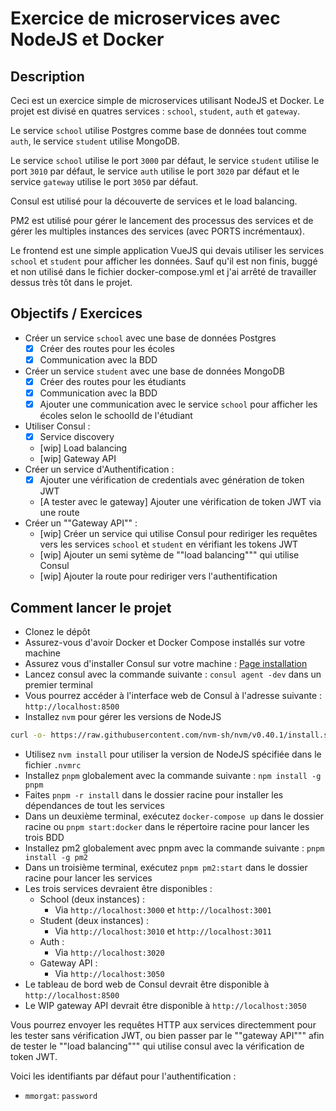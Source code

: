 # Exercice de microservices avec NodeJS et Docker

## Description

Ceci est un exercice simple de microservices utilisant NodeJS et Docker. Le projet est divisé en quatres services : `school`, `student`, `auth` et `gateway`.

Le service `school` utilise Postgres comme base de données tout comme `auth`, le service `student` utilise MongoDB.

Le service `school` utilise le port `3000` par défaut, le service `student` utilise le port `3010` par défaut, le service `auth` utilise le port `3020` par défaut et le service `gateway` utilise le port `3050` par défaut.

Consul est utilisé pour la découverte de services et le load balancing.

PM2 est utilisé pour gérer le lancement des processus des services et de gérer les multiples instances des services (avec PORTS incrémentaux).

Le frontend est une simple application VueJS qui devais utiliser les services `school` et `student` pour afficher les données.
Sauf qu'il est non finis, buggé et non utilisé dans le fichier docker-compose.yml et j'ai arrêté de travailler dessus très tôt dans le projet.

## Objectifs / Exercices

- Créer un service `school` avec une base de données Postgres
  - [x] Créer des routes pour les écoles
  - [x] Communication avec la BDD
- Créer un service `student` avec une base de données MongoDB
  - [x] Créer des routes pour les étudiants
  - [x] Communication avec la BDD
  - [x] Ajouter une communication avec le service `school` pour afficher les écoles selon le schoolId de l'étudiant
- Utiliser Consul :
  - [x] Service discovery
  - [wip] Load balancing
  - [wip] Gateway API
- Créer un service d'Authentification :
  - [x] Ajouter une vérification de credentials avec génération de token JWT
  - [A tester avec le gateway] Ajouter une vérification de token JWT via une route
- Créer un ""Gateway API"" :
  - [wip] Créer un service qui utilise Consul pour rediriger les requêtes vers les services `school` et `student` en vérifiant les tokens JWT
  - [wip] Ajouter un semi sytème de ""load balancing""" qui utilise Consul
  - [wip] Ajouter la route pour rediriger vers l'authentification

## Comment lancer le projet

- Clonez le dépôt
- Assurez-vous d'avoir Docker et Docker Compose installés sur votre machine
- Assurez vous d'installer Consul sur votre machine : [Page installation](https://developer.hashicorp.com/consul/install#release-information)
- Lancez consul avec la commande suivante : `consul agent -dev` dans un premier terminal
- Vous pourrez accéder à l'interface web de Consul à l'adresse suivante : `http://localhost:8500`
- Installez `nvm` pour gérer les versions de NodeJS
  
```bash
curl -o- https://raw.githubusercontent.com/nvm-sh/nvm/v0.40.1/install.sh | bash
```

- Utilisez `nvm install` pour utiliser la version de NodeJS spécifiée dans le fichier `.nvmrc`
- Installez `pnpm` globalement avec la commande suivante : `npm install -g pnpm`
- Faites `pnpm -r install` dans le dossier racine pour installer les dépendances de tout les services
- Dans un deuxième terminal, exécutez `docker-compose up` dans le dossier racine ou `pnpm start:docker` dans le répertoire racine pour lancer les trois BDD
- Installez pm2 globalement avec pnpm avec la commande suivante : `pnpm install -g pm2`
- Dans un troisième terminal, exécutez `pnpm pm2:start` dans le dossier racine pour lancer les services
- Les trois services devraient être disponibles :
  - School (deux instances) :
    - Via `http://localhost:3000` et `http://localhost:3001`
  - Student (deux instances) :
    - Via `http://localhost:3010` et `http://localhost:3011`
  - Auth :
    - Via `http://localhost:3020`
  - Gateway API :
    - Via `http://localhost:3050`
- Le tableau de bord web de Consul devrait être disponible à `http://localhost:8500`
- Le WIP gateway API devrait être disponible à `http://localhost:3050`

Vous pourrez envoyer les requêtes HTTP aux services directemment pour les tester sans vérification JWT, ou bien passer par le ""gateway API""" afin de tester le ""load balancing""" qui utilise consul avec la vérification de token JWT.

Voici les identifiants par défaut pour l'authentification :

- `mmorgat`: `password`

